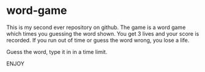 # word-game

This is my second ever repository on github.
The game is a word game which times you guessing the word shown. You get 3 lives and your score is recorded. If you run out of time or guess the word wrong, you lose a life.

Guess the word, type it in in a time limit.

ENJOY
